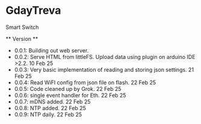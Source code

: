 # GdayTreva
 Smart Switch

** Version **
 - 0.0.1: Building out web server.
 - 0.0.2: Serve HTML from littleFS. Upload data using plugin on arduino IDE >2.2. 10 Feb 25
 - 0.0.3: Very basic implementation of reading and storing json settings. 21 Feb 25
 - 0.0.4: Read WiFI config from json file on flash. 22 Feb 25
 - 0.0.5: Code cleaned up by Grok. 22 Feb 25
 - 0.0.6: single event handler for Eth. 22 Feb 25
 - 0.0.7: mDNS added. 22 Feb 25
 - 0.0.8: NTP added. 22 Feb 25
 - 0.0.9: NTP daily. 22 Feb 25